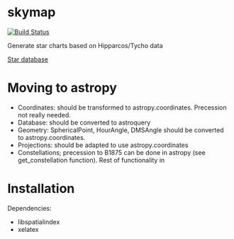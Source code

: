 # skymap
[![Build Status](https://travis-ci.org/rzinkstok/skymap.svg?branch=master)](https://travis-ci.org/rzinkstok/skymap)

Generate star charts based on Hipparcos/Tycho data

[Star database](skymap/stars/star_database.md)

# Moving to astropy

* Coordinates: should be transformed to astropy.coordinates. Precession not really needed.
* Database: should be converted to astroquery
* Geometry: SphericalPoint, HourAngle, DMSAngle should be converted to astropy.coordinates.
* Projections: should be adapted to use astropy.coordinates
* Constellations; precession to B1875 can be done in astropy (see get_constellation function). Rest of functionality in
 
# Installation
Dependencies:
* libspatialindex
* xelatex
 